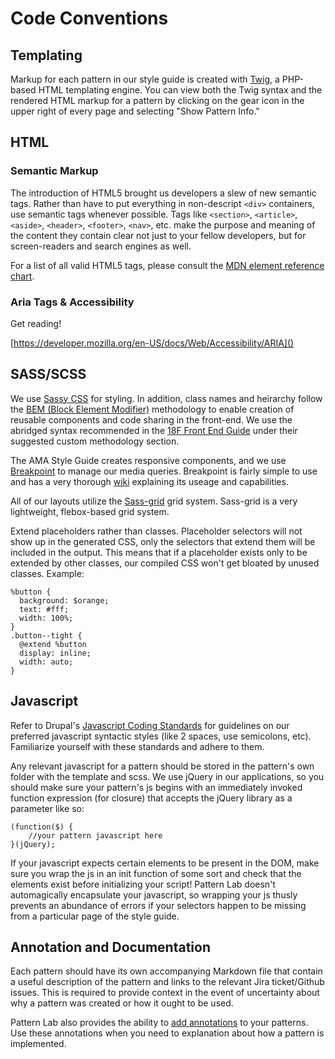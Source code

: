 # Code Conventions

## Templating

Markup for each pattern in our style guide is created with [Twig](http://twig.sensiolabs.org/), a PHP-based HTML templating engine. You can view both the Twig syntax and the rendered HTML markup for a pattern by clicking on the gear icon in the upper right of every page and selecting "Show Pattern Info."

## HTML

### Semantic Markup

The introduction of HTML5 brought us developers a slew of new semantic tags. Rather than have to put everything in non-descript `<div>` containers, use semantic tags whenever possible. Tags like `<section>`, `<article>`, `<aside>`, `<header>`, `<footer>`, `<nav>`, etc. make the purpose and meaning of the content they contain clear not just to your fellow developers, but for screen-readers and search engines as well.

For a list of all valid HTML5 tags, please consult the [MDN element reference chart](https://developer.mozilla.org/en-US/docs/Web/HTML/Element).

### Aria Tags & Accessibility

Get reading! 

[https://developer.mozilla.org/en-US/docs/Web/Accessibility/ARIA]()

## SASS/SCSS
We use [Sassy CSS](http://sass-lang.com/documentation/file.SCSS_FOR_SASS_USERS.html) for styling. In addition, class names and heirarchy follow the [BEM (Block Element Modifier)](http://getbem.com/) methodology to enable creation of reusable components and code sharing in the front-end. We use the abridged syntax recommended in the [18F Front End Guide](https://frontend.18f.gov/#bem) under their suggested custom methodology section.

The AMA Style Guide creates responsive components, and we use [Breakpoint](http://breakpoint-sass.com/) to manage our media queries. Breakpoint is fairly simple to use and has a very thorough [wiki](https://github.com/at-import/breakpoint/wiki) explaining its useage and capabilities.

All of our layouts utilize the [Sass-grid](https://github.com/digitaledgeit/sass-grid) grid system. Sass-grid is a very lightweight, flebox-based grid system.

Extend placeholders rather than classes. Placeholder selectors will not show up in the generated CSS, only the selectors that extend them will be included in the output. This means that if a placeholder exists only to be extended by other classes, our compiled CSS won't get bloated by unused classes.  Example:

    %button {
      background: $orange;
      text: #fff;
      width: 100%;
    }
    .button--tight {
      @extend %button
      display: inline;
      width: auto;
    }

## Javascript

Refer to Drupal's [Javascript Coding Standards](https://www.drupal.org/node/172169) for guidelines on our preferred javascript syntactic styles (like 2 spaces, use semicolons, etc). Familiarize yourself with these standards and adhere to them.

Any relevant javascript for a pattern should be stored in the pattern's own folder with the template and scss. We use jQuery in our applications, so you should make sure your pattern's js begins with an immediately invoked function expression (for closure) that accepts the jQuery library as a parameter like so: 

	(function($) { 
		//your pattern javascript here 
	}(jQuery);

If your javascript expects certain elements to be present in the DOM, make sure you wrap the js in an init function of some sort and check that the elements exist before initializing your script! Pattern Lab doesn't automagically encapsulate your javascript, so wrapping your js thusly prevents an abundance of errors if your selectors happen to be missing from a particular page of the style guide.

## Annotation and Documentation

Each pattern should have its own accompanying Markdown file that contain a useful description of the pattern and links to the relevant Jira ticket/Github issues. This is required to provide context in the event of uncertainty about why a pattern was created or how it ought to be used.

Pattern Lab also provides the ability to [add annotations](http://patternlab.io/docs/pattern-adding-annotations.html) to your patterns. Use these annotations when you need to explanation about how a pattern is implemented.